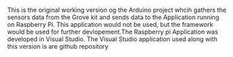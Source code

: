 This is the original working version og the Arduino project whcih gathers the sensors data from the Grove kit
and sends data to the Application running on Raspberry Pi. This application would not be used, but the framework would be used for 
further devlopement.The Raspberry pi Application was developed in Visual Studio.
The Visual Studio application used along with this version is are github repository <TODO>
